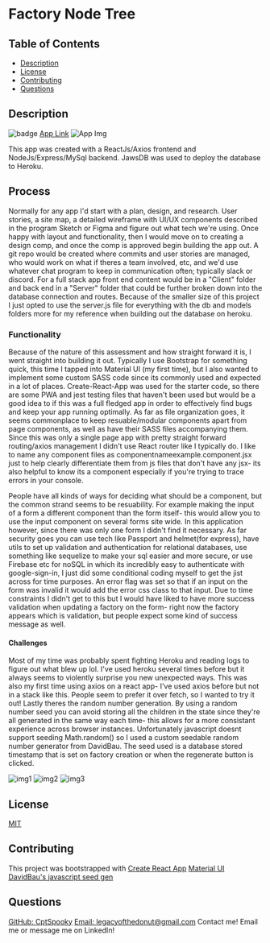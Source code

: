# Factory Node Tree

 ## Table of Contents
  - [Description](#Description)
  - [License](#License)
  - [Contributing](#Contributing)
  - [Questions](#Questions)

  ## Description
  ![badge](https://img.shields.io/badge/License-MIT-yellow.svg)
  [App Link](https://pure-forest-64023.herokuapp.com/)
  ![App Img](https://user-images.githubusercontent.com/66426144/122220997-dc2bef00-ce7e-11eb-81c7-6ddcaacdc954.png)

  This app was created with a ReactJs/Axios frontend and NodeJs/Express/MySql backend. JawsDB was used to deploy the database to Heroku.

  ## Process
  Normally for any app I'd start with a plan, design, and research. User stories, a site map, a detailed wireframe with UI/UX components described in the program Sketch or Figma and figure out what tech we're using. Once happy with layout and functionality, then I would move on to creating a design comp, and once the comp is approved begin building the app out. A git repo would be created where commits and user stories are managed, who would work on what if theres a team involved, etc, and we'd use whatever chat program to keep in communication often; typically slack or discord. For a full stack app front end content would be in a "Client" folder and back end in a "Server" folder that could be further broken down into the database connection and routes. Because of the smaller size of this project I just opted to use the server.js file for everything with the db and models folders more for my reference when building out the database on heroku.

  ### Functionality
  Because of the nature of this assessment and how straight forward it is, I went straight into building it out. Typically I use Bootstrap for something quick, this time I tapped into Material UI (my first time), but I also wanted to implement some custom SASS code since its commonly used and expected in a lot of places. Create-React-App was used for the starter code, so there are some PWA and jest testing files that haven't been used but would be a good idea to if this was a full fledged app in order to effectively find bugs and keep your app running optimally. As far as file organization goes, it seems commonplace to keep resuable/modular components apart from page components, as well as have their SASS files accompanying them. Since this was only a single page app with pretty straight forward routing/axios management I didn't use React router like I typically do. I like to name any component files as componentnameexample.component.jsx just to help clearly differentiate them from js files that don't have any jsx- its also helpful to know its a component especially if you're trying to trace errors in your console.
  
  People have all kinds of ways for deciding what should be a component, but the common strand seems to be resuability. For example making the input of a form a different component than the form itself- this would allow you to use the input component on several forms site wide. In this application however, since there was only one form I didn't find it necessary. As far security goes you can use tech like Passport and helmet(for express), have utils to set up validation and authentication for relational databases, use something like sequelize to make your sql easier and more secure, or use Firebase etc for noSQL in which its incredibly easy to authenticate with google-sign-in, I just did some conditional coding myself to get the jist across for time purposes. An error flag was set so that if an input on the form was invalid it would add the error css class to that input. Due to time constraints I didn't get to this but I would have liked to have more success validation when updating a factory on the form- right now the factory appears which is validation, but people expect some kind of success message as well.

  #### Challenges
  Most of my time was probably spent fighting Heroku and reading logs to figure out what blew up lol. I've used heroku several times before but it always seems to violently surprise you new unexpected ways. This was also my first time using axios on a react app- I've used axios before but not in a stack like this. People seem to prefer it over fetch, so I wanted to try it out! Lastly theres the random number generation. By using a random number seed you can avoid storing all the children in the state since they're all generated in the same way each time- this allows for a more consistant experience across browser instances. Unfortunately javascript doesnt support seeding Math.random() so I used a custom seedable random number generator from DavidBau. The seed used is a database stored timestamp that is set on factory creation or when the regenerate button is clicked.

  ![img1](https://user-images.githubusercontent.com/66426144/122226727-3e3b2300-ce84-11eb-99ba-c9dfcf6ac489.png) 
  ![img2](https://user-images.githubusercontent.com/66426144/122226849-5612a700-ce84-11eb-9d7f-d3d67ec90ceb.png) 
  ![img3](https://user-images.githubusercontent.com/66426144/122226970-76dafc80-ce84-11eb-98e6-79f1153831e3.png) 

  ## License
  [MIT](https://opensource.org/licenses/MIT)

  ## Contributing
  This project was bootstrapped with [Create React App](https://github.com/facebook/create-react-app)
  [Material UI](https://material-ui.com/)
  [DavidBau's javascript seed gen](https://github.com/davidbau/seedrandom/blob/released/README.md)

  ## Questions
  [GitHub: CptSpooky](https://github.com/CptSpooky)
  [Email: legacyofthedonut@gmail.com](legacyofthedonut@gmail.com)
  Contact me! Email me or message me on LinkedIn!